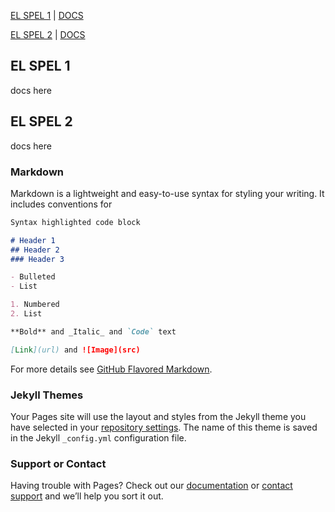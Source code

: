 [EL SPEL 1](https://elspel.github.io/2/) | [DOCS](https://elspel.github.io/#el-spel-1)

[EL SPEL 2](https://elspel.github.io/2/) | [DOCS](https://elspel.github.io/#el-spel-2)

## EL SPEL 1
docs here

## EL SPEL 2
docs here

### Markdown

Markdown is a lightweight and easy-to-use syntax for styling your writing. It includes conventions for

```markdown
Syntax highlighted code block

# Header 1
## Header 2
### Header 3

- Bulleted
- List

1. Numbered
2. List

**Bold** and _Italic_ and `Code` text

[Link](url) and ![Image](src)
```

For more details see [GitHub Flavored Markdown](https://guides.github.com/features/mastering-markdown/).

### Jekyll Themes

Your Pages site will use the layout and styles from the Jekyll theme you have selected in your [repository settings](https://github.com/elspel/elspel.github.io/settings). The name of this theme is saved in the Jekyll `_config.yml` configuration file.

### Support or Contact

Having trouble with Pages? Check out our [documentation](https://help.github.com/categories/github-pages-basics/) or [contact support](https://github.com/contact) and we’ll help you sort it out.
